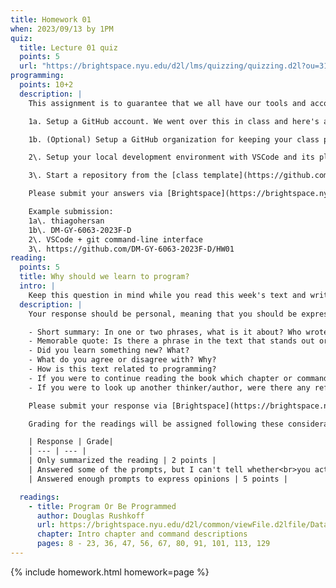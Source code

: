```yaml
---
title: Homework 01
when: 2023/09/13 by 1PM
quiz:
  title: Lecture 01 quiz
  points: 5
  url: "https://brightspace.nyu.edu/d2l/lms/quizzing/quizzing.d2l?ou=312200"
programming:
  points: 10+2
  description: |
    This assignment is to guarantee that we all have our tools and accounts setup for the rest of the course. There are 3 mandatory tasks that should be complete and 1 optional task:

    1a. Setup a GitHub account. We went over this in class and here's a [video](https://www.youtube.com/watch?v=ZVRuPO8nCLA) refresher. Once you have an account, submit your username or profile link via Brightspace. (2 point)

    1b. (Optional) Setup a GitHub organization for keeping your class project files. This is optional, but will help. Here's a [video](https://www.youtube.com/watch?v=wnFm5fYGzso) showing how to do it. Submit your organization name or profile link via Brightspace. (2 points)

    2\. Setup your local development environment with VSCode and its plugins (or another IDE) and the GitHub Desktop App. Here's a [video](https://www.youtube.com/watch?v=dN5A0kDdCwk) showing how to setup the GitHub Desktop App. Here's a [video](https://www.youtube.com/watch?v=FlyQ9GR1LBM) that shows how to install plugins in VSCode. We should have these installed: [Live Server](https://marketplace.visualstudio.com/items?itemName=ritwickdey.LiveServer), [p5js Snippets](https://marketplace.visualstudio.com/items?itemName=acidic9.p5js-snippets), [Prettier](https://marketplace.visualstudio.com/items?itemName=esbenp.prettier-vscode). Let me know which IDE you're using and if you are using the GitHub Desktop App (or another git client) via your submission on Brightspace. (5 points)

    3\. Start a repository from the [class template](https://github.com/DM-GY-6063-2023F-D/p5js-template) in your personal or organization GitHub account. It should be named HW01. Enable GitHub pages to make your project go "live". Here's a [video](https://www.youtube.com/watch?v=CDNc-epGz58) showing how to do this. Submit the link to this repo via Brightspace. (3 points)

    Please submit your answers via [Brightspace](https://brightspace.nyu.edu/d2l/home/312200).

    Example submission:  
    1a\. thiagohersan  
    1b\. DM-GY-6063-2023F-D  
    2\. VSCode + git command-line interface  
    3\. https://github.com/DM-GY-6063-2023F-D/HW01
reading:
  points: 5
  title: Why should we learn to program?
  intro: |
    Keep this question in mind while you read this week's text and write a 200-word response to the text:
  description: |
    Your response should be personal, meaning that you should be expressing your views and opinions about the text and not just summarizing it. You can use the following rubric to guide your response:

    - Short summary: In one or two phrases, what is it about? Who wrote it? When?
    - Memorable quote: Is there a phrase in the text that stands out or captures the main idea of the text?
    - Did you learn something new? What?
    - What do you agree or disagree with? Why?
    - How is this text related to programming?
    - If you were to continue reading the book which chapter or command do you think would resonate the strongest with you?
    - If you were to look up another thinker/author, were there any references in the text that intrigued you?

    Please submit your response via [Brightspace](https://brightspace.nyu.edu/d2l/home/312200).

    Grading for the readings will be assigned following these considerations:

    | Response | Grade|
    | --- | --- |
    | Only summarized the reading | 2 points |
    | Answered some of the prompts, but I can't tell whether<br>you actually read the text, or what you thought | 3 points |
    | Answered enough prompts to express opinions | 5 points |

  readings:
    - title: Program Or Be Programmed
      author: Douglas Rushkoff
      url: https://brightspace.nyu.edu/d2l/common/viewFile.d2lfile/Database/MTkxOTY0NjM/rushkoff_program-or-be-programmed.pdf?ou=312200
      chapter: Intro chapter and command descriptions
      pages: 8 - 23, 36, 47, 56, 67, 80, 91, 101, 113, 129
---
```

{% include homework.html homework=page %}
